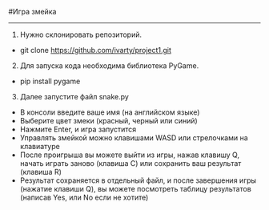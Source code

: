 #Игра змейка
_______
1. Нужно склонировать репозиторий.
- git clone https://github.com/ivarty/project1.git
2. Для запуска кода необходима библиотека PyGame.
- pip install pygame
3. Далее запустите файл snake.py
- В консоли введите ваше имя (на английском языке)
- Выберите цвет змеки (красный, черный или синий)
- Нажмите Enter, и игра запустится
- Управлять змейкой можно клавишами WASD или стрелочками на клавиатуре
- После проигрыша вы можете выйти из игры, нажав клавишу Q, начать играть заново (клавиша С) или сохранить ваш результат (клавиша R)
- Результат сохраняется в отдельный файл, и после завершения игры (нажатие клавиши Q), вы можете посмотреть таблицу результатов (написав Yes, или No если не хотите)
